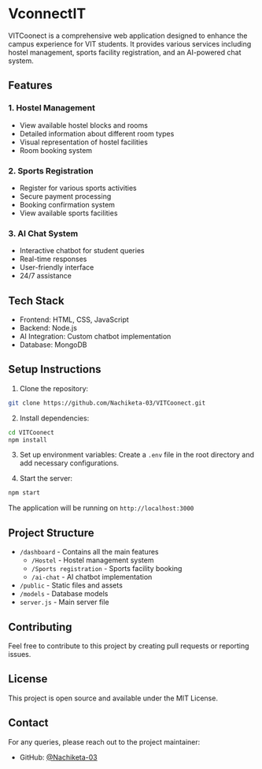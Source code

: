 # VconnectIT

VITCoonect is a comprehensive web application designed to enhance the campus experience for VIT students. It provides various services including hostel management, sports facility registration, and an AI-powered chat system.

## Features

### 1. Hostel Management
- View available hostel blocks and rooms
- Detailed information about different room types
- Visual representation of hostel facilities
- Room booking system

### 2. Sports Registration
- Register for various sports activities
- Secure payment processing
- Booking confirmation system
- View available sports facilities

### 3. AI Chat System
- Interactive chatbot for student queries
- Real-time responses
- User-friendly interface
- 24/7 assistance

## Tech Stack

- Frontend: HTML, CSS, JavaScript
- Backend: Node.js
- AI Integration: Custom chatbot implementation
- Database: MongoDB

## Setup Instructions

1. Clone the repository:
```bash
git clone https://github.com/Nachiketa-03/VITCoonect.git
```

2. Install dependencies:
```bash
cd VITCoonect
npm install
```

3. Set up environment variables:
Create a `.env` file in the root directory and add necessary configurations.

4. Start the server:
```bash
npm start
```

The application will be running on `http://localhost:3000`

## Project Structure

- `/dashboard` - Contains all the main features
  - `/Hostel` - Hostel management system
  - `/Sports registration` - Sports facility booking
  - `/ai-chat` - AI chatbot implementation
- `/public` - Static files and assets
- `/models` - Database models
- `server.js` - Main server file

## Contributing

Feel free to contribute to this project by creating pull requests or reporting issues.

## License

This project is open source and available under the MIT License.

## Contact

For any queries, please reach out to the project maintainer:
- GitHub: [@Nachiketa-03](https://github.com/Nachiketa-03) 
